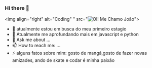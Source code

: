 ### Hi there 👋


<img align="right" alt="Coding" " src="![OI! Me Chamo João](https://user-images.githubusercontent.com/61885509/180025751-c5eee603-ef42-4d3e-8b31-0557888f1858.gif)">

- 🔭 atualmente estou em busca do meu primeiro estagio
- 🌱 Atualmente me aprofundando mais em javascript e python
- 💬 Ask me about ...
- 📫 How to reach me: ...
- ⚡ alguns fatos sobre mim: gosto de mangá,gosto de fazer novas amizades, ando de skate e codar é minha paixão

